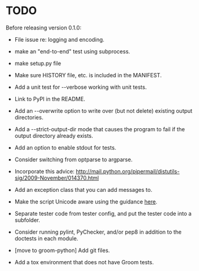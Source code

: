 TODO
====

Before releasing version 0.1.0:

 * File issue re: logging and encoding.
 * make an "end-to-end" test using subprocess.
 * make setup.py file
 * Make sure HISTORY file, etc. is included in the MANIFEST.

* Add a unit test for --verbose working with unit tests.
* Link to PyPI in the README.
* Add an --overwrite option to write over (but not delete) existing output
  directories.
* Add a --strict-output-dir mode that causes the program to fail if
  the output directory already exists.
* Add an option to enable stdout for tests.
* Consider switching from optparse to argparse.
* Incorporate this advice:
    http://mail.python.org/pipermail/distutils-sig/2009-November/014370.html
* Add an exception class that you can add messages to.
* Make the script Unicode aware using the guidance [here](http://docs.python.org/howto/unicode.html).
* Separate tester code from tester config, and put the tester code into
  a subfolder.
* Consider running pylint, PyChecker, and/or pep8 in addition to the
  doctests in each module.
* [move to groom-python] Add git files.
* Add a tox environment that does not have Groom tests.